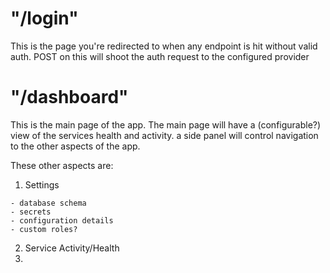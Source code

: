 # "/login"

This is the page you're redirected to when any endpoint is hit without valid auth. POST on this will shoot the auth request to the configured provider

# "/dashboard"

This is the main page of the app. The main page will have a (configurable?) view of the services health and activity. a side panel will control navigation to the other aspects of the app.

These other aspects are:

1. Settings
```
- database schema
- secrets
- configuration details
- custom roles?
```

2. Service Activity/Health
3. 
